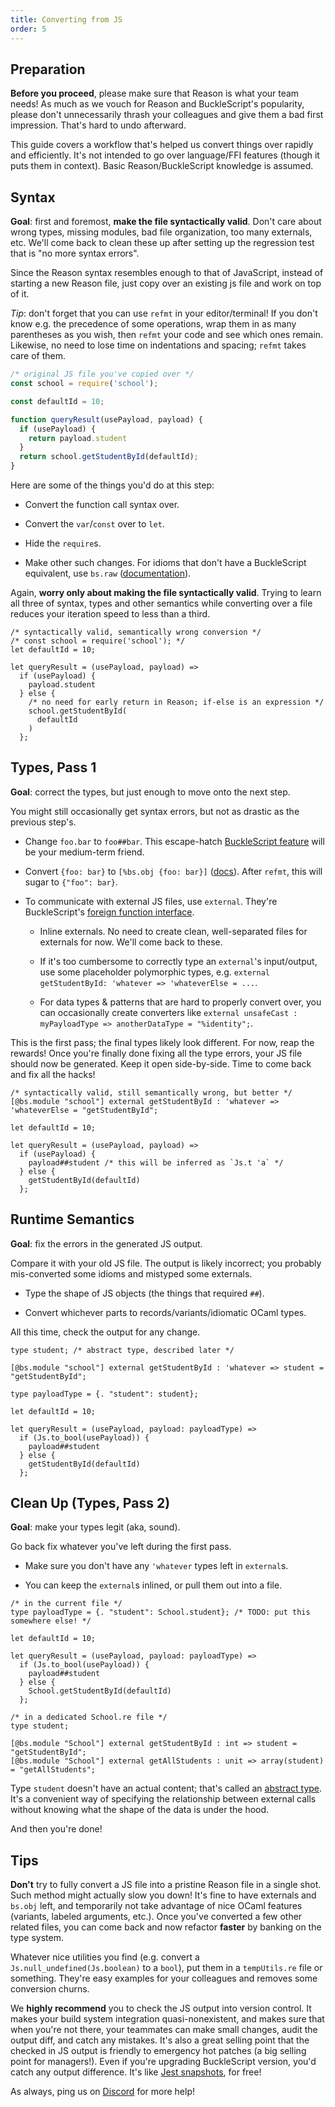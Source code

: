 ```yaml
---
title: Converting from JS
order: 5
---
```


Preparation
-------

**Before you proceed**, please make sure that Reason is what your team needs! As much as we vouch for Reason and BuckleScript's popularity, please don't unnecessarily thrash your colleagues and give them a bad first impression. That's hard to undo afterward.

This guide covers a workflow that's helped us convert things over rapidly and efficiently. It's not intended to go over language/FFI features (though it puts them in context). Basic Reason/BuckleScript knowledge is assumed.

Syntax
-------

**Goal**: first and foremost, **make the file syntactically valid**. Don't care about wrong types, missing modules, bad file organization, too many externals, etc. We'll come back to clean these up after setting up the regression test that is "no more syntax errors".

Since the Reason syntax resembles enough to that of JavaScript, instead of starting a new Reason file, just copy over an existing js file and work on top of it.

*Tip*: don't forget that you can use `refmt` in your editor/terminal! If you don't know e.g. the precedence of some operations, wrap them in as many parentheses as you wish, then `refmt` your code and see which ones remain. Likewise, no need to lose time on indentations and spacing; `refmt` takes care of them.

```js
/* original JS file you've copied over */
const school = require('school');

const defaultId = 10;

function queryResult(usePayload, payload) {
  if (usePayload) {
    return payload.student
  }
  return school.getStudentById(defaultId);
}
```

Here are some of the things you'd do at this step:

- Convert the function call syntax over.

- Convert the `var`/`const` over to `let`.

- Hide the `require`s.

- Make other such changes. For idioms that don't have a BuckleScript equivalent, use `bs.raw` ([documentation](http://bucklescript.github.io/bucklescript/Manual.html#_embedding_arbitrary_js_code_as_an_expression)).

Again, **worry only about making the file syntactically valid**. Trying to learn all three of syntax, types and other semantics while converting over a file reduces your iteration speed to less than a third.

```reason
/* syntactically valid, semantically wrong conversion */
/* const school = require('school'); */
let defaultId = 10;

let queryResult = (usePayload, payload) =>
  if (usePayload) {
    payload.student
  } else {
    /* no need for early return in Reason; if-else is an expression */
    school.getStudentById(
      defaultId
    )
  };
```

Types, Pass 1
-------

**Goal**: correct the types, but just enough to move onto the next step.

You might still occasionally get syntax errors, but not as drastic as the previous step's.

- Change `foo.bar` to `foo##bar`. This escape-hatch [BuckleScript feature](http://bucklescript.github.io/bucklescript/Manual.html#_how_to_consume_js_property_and_methods) will be your medium-term friend.

- Convert `{foo: bar}` to `[%bs.obj {foo: bar}]` ([docs](http://bucklescript.github.io/bucklescript/Manual.html#_create_js_objects_using_bs_obj)). After `refmt`, this will sugar to `{"foo": bar}`.

- To communicate with external JS files, use `external`. They're BuckleScript's [foreign function interface](http://bucklescript.github.io/bucklescript/Manual.html#_ffi).

  - Inline externals. No need to create clean, well-separated files for externals for now. We'll come back to these.

  - If it's too cumbersome to correctly type an `external`'s input/output, use some placeholder polymorphic types, e.g. `external getStudentById: 'whatever => 'whateverElse = ...`.

  - For data types & patterns that are hard to properly convert over, you can occasionally create converters like `external unsafeCast : myPayloadType => anotherDataType = "%identity";`.

This is the first pass; the final types likely look different. For now, reap the rewards! Once you're finally done fixing all the type errors, your JS file should now be generated. Keep it open side-by-side. Time to come back and fix all the hacks!

```reason
/* syntactically valid, still semantically wrong, but better */
[@bs.module "school"] external getStudentById : 'whatever => 'whateverElse = "getStudentById";

let defaultId = 10;

let queryResult = (usePayload, payload) =>
  if (usePayload) {
    payload##student /* this will be inferred as `Js.t 'a` */
  } else {
    getStudentById(defaultId)
  };
```

Runtime Semantics
-------

**Goal**: fix the errors in the generated JS output.

Compare it with your old JS file. The output is likely incorrect; you probably mis-converted some idioms and mistyped some externals.

- Type the shape of JS objects (the things that required `##`).

- Convert whichever parts to records/variants/idiomatic OCaml types.

All this time, check the output for any change.

```reason
type student; /* abstract type, described later */

[@bs.module "school"] external getStudentById : 'whatever => student = "getStudentById";

type payloadType = {. "student": student};

let defaultId = 10;

let queryResult = (usePayload, payload: payloadType) =>
  if (Js.to_bool(usePayload)) {
    payload##student
  } else {
    getStudentById(defaultId)
  };
```

Clean Up (Types, Pass 2)
-------

**Goal**: make your types legit (aka, sound).

Go back fix whatever you've left during the first pass.

- Make sure you don't have any `'whatever` types left in `external`s.

- You can keep the `external`s inlined, or pull them out into a file.


```reason
/* in the current file */
type payloadType = {. "student": School.student}; /* TODO: put this somewhere else! */

let defaultId = 10;

let queryResult = (usePayload, payload: payloadType) =>
  if (Js.to_bool(usePayload)) {
    payload##student
  } else {
    School.getStudentById(defaultId)
  };
```

```reason
/* in a dedicated School.re file */
type student;

[@bs.module "School"] external getStudentById : int => student = "getStudentById";
[@bs.module "School"] external getAllStudents : unit => array(student) = "getAllStudents";
```

Type `student` doesn't have an actual content; that's called an [abstract type](/guide/language/module#signatures). It's a convenient way of specifying the relationship between external calls without knowing what the shape of the data is under the hood.

And then you're done!

Tips
-------

**Don't** try to fully convert a JS file into a pristine Reason file in a single shot. Such method might actually slow you down! It's fine to have externals and `bs.obj` left, and temporarily not take advantage of nice OCaml features (variants, labeled arguments, etc.). Once you've converted a few other related files, you can come back and now refactor **faster** by banking on the type system.

Whatever nice utilities you find (e.g. convert a `Js.null_undefined(Js.boolean)` to a `bool`), put them in a `tempUtils.re` file or something. They're easy examples for your colleagues and removes some conversion churns.

We **highly recommend** you to check the JS output into version control. It makes your build system integration quasi-nonexistent, and makes sure that when you're not there, your teammates can make small changes, audit the output diff, and catch any mistakes. It's also a great selling point that the checked in JS output is friendly to emergency hot patches (a big selling point for managers!). Even if you're upgrading BuckleScript version, you'd catch any output difference. It's like [Jest snapshots](https://facebook.github.io/jest/docs/snapshot-testing.html), for free!

As always, ping us on [Discord](https://discord.gg/reasonml) for more help!
